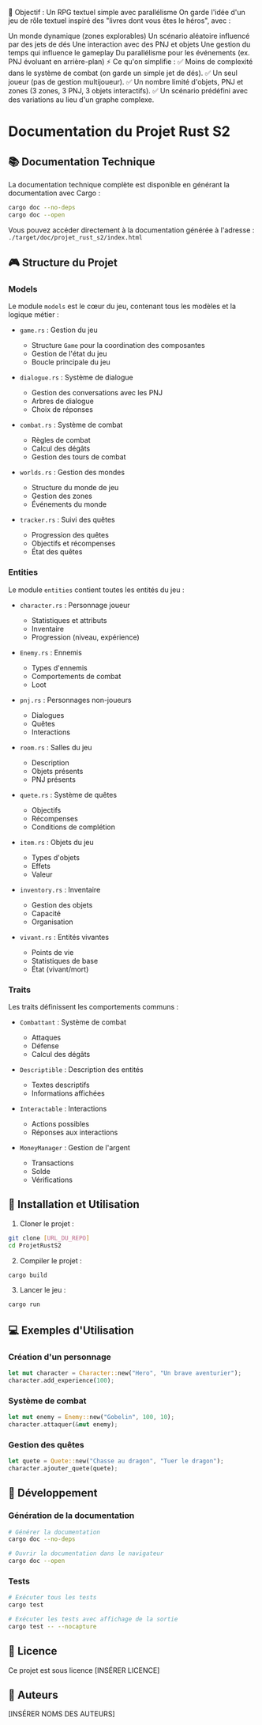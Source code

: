 📌 Objectif : Un RPG textuel simple avec parallélisme
On garde l'idée d'un jeu de rôle textuel inspiré des "livres dont vous êtes le héros", avec :

Un monde dynamique (zones explorables)
Un scénario aléatoire influencé par des jets de dés
Une interaction avec des PNJ et objets
Une gestion du temps qui influence le gameplay
Du parallélisme pour les événements (ex. PNJ évoluant en arrière-plan)
⚡ Ce qu'on simplifie :
✅ Moins de complexité dans le système de combat (on garde un simple jet de dés).
✅ Un seul joueur (pas de gestion multijoueur).
✅ Un nombre limité d'objets, PNJ et zones (3 zones, 3 PNJ, 3 objets interactifs).
✅ Un scénario prédéfini avec des variations au lieu d'un graphe complexe.

# Documentation du Projet Rust S2

## 📚 Documentation Technique

La documentation technique complète est disponible en générant la documentation avec Cargo :
```bash
cargo doc --no-deps
cargo doc --open
```

Vous pouvez accéder directement à la documentation générée à l'adresse :
`./target/doc/projet_rust_s2/index.html`

## 🎮 Structure du Projet

### Models
Le module `models` est le cœur du jeu, contenant tous les modèles et la logique métier :

- `game.rs` : Gestion du jeu
  - Structure `Game` pour la coordination des composantes
  - Gestion de l'état du jeu
  - Boucle principale du jeu

- `dialogue.rs` : Système de dialogue
  - Gestion des conversations avec les PNJ
  - Arbres de dialogue
  - Choix de réponses

- `combat.rs` : Système de combat
  - Règles de combat
  - Calcul des dégâts
  - Gestion des tours de combat

- `worlds.rs` : Gestion des mondes
  - Structure du monde de jeu
  - Gestion des zones
  - Événements du monde

- `tracker.rs` : Suivi des quêtes
  - Progression des quêtes
  - Objectifs et récompenses
  - État des quêtes

### Entities
Le module `entities` contient toutes les entités du jeu :

- `character.rs` : Personnage joueur
  - Statistiques et attributs
  - Inventaire
  - Progression (niveau, expérience)

- `Enemy.rs` : Ennemis
  - Types d'ennemis
  - Comportements de combat
  - Loot

- `pnj.rs` : Personnages non-joueurs
  - Dialogues
  - Quêtes
  - Interactions

- `room.rs` : Salles du jeu
  - Description
  - Objets présents
  - PNJ présents

- `quete.rs` : Système de quêtes
  - Objectifs
  - Récompenses
  - Conditions de complétion

- `item.rs` : Objets du jeu
  - Types d'objets
  - Effets
  - Valeur

- `inventory.rs` : Inventaire
  - Gestion des objets
  - Capacité
  - Organisation

- `vivant.rs` : Entités vivantes
  - Points de vie
  - Statistiques de base
  - État (vivant/mort)

### Traits
Les traits définissent les comportements communs :

- `Combattant` : Système de combat
  - Attaques
  - Défense
  - Calcul des dégâts

- `Descriptible` : Description des entités
  - Textes descriptifs
  - Informations affichées

- `Interactable` : Interactions
  - Actions possibles
  - Réponses aux interactions

- `MoneyManager` : Gestion de l'argent
  - Transactions
  - Solde
  - Vérifications

## 🚀 Installation et Utilisation

1. Cloner le projet :
```bash
git clone [URL_DU_REPO]
cd ProjetRustS2
```

2. Compiler le projet :
```bash
cargo build
```

3. Lancer le jeu :
```bash
cargo run
```

## 💻 Exemples d'Utilisation

### Création d'un personnage
```rust
let mut character = Character::new("Hero", "Un brave aventurier");
character.add_experience(100);
```

### Système de combat
```rust
let mut enemy = Enemy::new("Gobelin", 100, 10);
character.attaquer(&mut enemy);
```

### Gestion des quêtes
```rust
let quete = Quete::new("Chasse au dragon", "Tuer le dragon");
character.ajouter_quete(quete);
```

## 🔧 Développement

### Génération de la documentation
```bash
# Générer la documentation
cargo doc --no-deps

# Ouvrir la documentation dans le navigateur
cargo doc --open
```

### Tests
```bash
# Exécuter tous les tests
cargo test

# Exécuter les tests avec affichage de la sortie
cargo test -- --nocapture
```

## 📝 Licence

Ce projet est sous licence [INSÉRER LICENCE]

## 👥 Auteurs

[INSÉRER NOMS DES AUTEURS]

